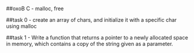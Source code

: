##oxoB C - malloc, free

##task 0 - create an array of chars, and initialize it with a specific char using malloc 

##task 1 - Write a function that returns a pointer to a newly allocated space in memory, which contains a copy of the string given as a parameter.
